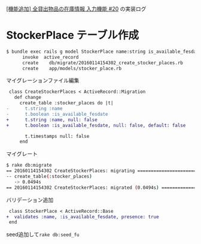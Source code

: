 <!-- ************** docs/log_stocker_input.md **************
Created    : 2016-Jan-15
Last Change: 2016-Jan-15.
-->

[[機能追加] 全貸出物品の在庫情報 入力機能 #20](https://github.com/NUTFes/group-manager/issues/20)
の実装ログ

# StockerPlace テーブル作成

```sh
$ bundle exec rails g model StockerPlace name:string is_available_fesdate:boolean
      invoke  active_record
      create    db/migrate/20160114154302_create_stocker_places.rb
      create    app/models/stocker_place.rb
```

マイグレーションファイル編集

```diff
 class CreateStockerPlaces < ActiveRecord::Migration
   def change
     create_table :stocker_places do |t|
-      t.string :name
-      t.boolean :is_available_fesdate
+      t.string :name, null: false
+      t.boolean :is_available_fesdate, null: false, default: false

       t.timestamps null: false
     end
```

マイグレート

```sh
$ rake db:migrate
== 20160114154302 CreateStockerPlaces: migrating ==============================
-- create_table(:stocker_places)
   -> 0.0494s
== 20160114154302 CreateStockerPlaces: migrated (0.0494s) =====================
```

バリデーション追加

```diff
 class StockerPlace < ActiveRecord::Base
+  validates :name, :is_available_fesdate, presence: true
 end
```

seed追加して`rake db:seed_fu`
